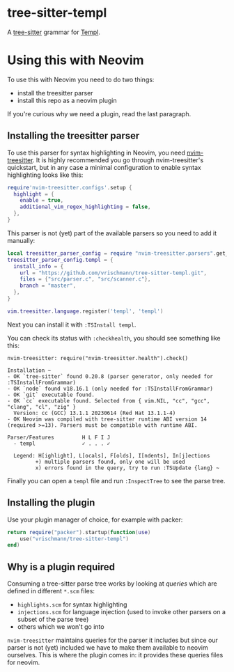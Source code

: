 # tree-sitter-templ

A [tree-sitter](https://github.com/tree-sitter/tree-sitter) grammar for [Templ](https://templ.guide).

# Using this with Neovim

To use this with Neovim you need to do two things:
* install the treesitter parser
* install this repo as a neovim plugin

If you're curious why we need a plugin, read the last paragraph.

## Installing the treesitter parser

To use this parser for syntax highlighting in Neovim, you need [nvim-treesitter](https://github.com/nvim-treesitter/nvim-treesitter).
It is highly recommended you go through nvim-treesitter's quickstart, but in any case a minimal configuration to enable syntax highlighting looks like this:

```lua
require'nvim-treesitter.configs'.setup {
  highlight = {
    enable = true,
    additional_vim_regex_highlighting = false,
  },
}

```

This parser is not (yet) part of the available parsers so you need to add it manually:

```lua
local treesitter_parser_config = require "nvim-treesitter.parsers".get_parser_configs()
treesitter_parser_config.templ = {
  install_info = {
    url = "https://github.com/vrischmann/tree-sitter-templ.git",
    files = {"src/parser.c", "src/scanner.c"},
    branch = "master",
  },
}

vim.treesitter.language.register('templ', 'templ')
```

Next you can install it with `:TSInstall templ`.

You can check its status with `:checkhealth`, you should see something like this:
```
nvim-treesitter: require("nvim-treesitter.health").check()

Installation ~
- OK `tree-sitter` found 0.20.8 (parser generator, only needed for :TSInstallFromGrammar)
- OK `node` found v18.16.1 (only needed for :TSInstallFromGrammar)
- OK `git` executable found.
- OK `cc` executable found. Selected from { vim.NIL, "cc", "gcc", "clang", "cl", "zig" }
  Version: cc (GCC) 13.1.1 20230614 (Red Hat 13.1.1-4)
- OK Neovim was compiled with tree-sitter runtime ABI version 14 (required >=13). Parsers must be compatible with runtime ABI.

Parser/Features         H L F I J
  - templ               ✓ . . . ✓

  Legend: H[ighlight], L[ocals], F[olds], I[ndents], In[j]ections
         +) multiple parsers found, only one will be used
         x) errors found in the query, try to run :TSUpdate {lang} ~
```

Finally you can open a `templ` file and run `:InspectTree` to see the parse tree.

## Installing the plugin

Use your plugin manager of choice, for example with packer:
```lua
return require("packer").startup(function(use)
    use("vrischmann/tree-sitter-templ")
end)
```

## Why is a plugin required

Consuming a tree-sitter parse tree works by looking at _queries_ which are defined in different `*.scm` files:
* `highlights.scm` for syntax highlighting
* `injections.scm` for language injection (used to invoke other parsers on a subset of the parse tree)
* others which we won't go into

`nvim-treesitter` maintains queries for the parser it includes but since our parser is not (yet) included we have to make them available to neovim ourselves.
This is where the plugin comes in: it provides these queries files for neovim.
